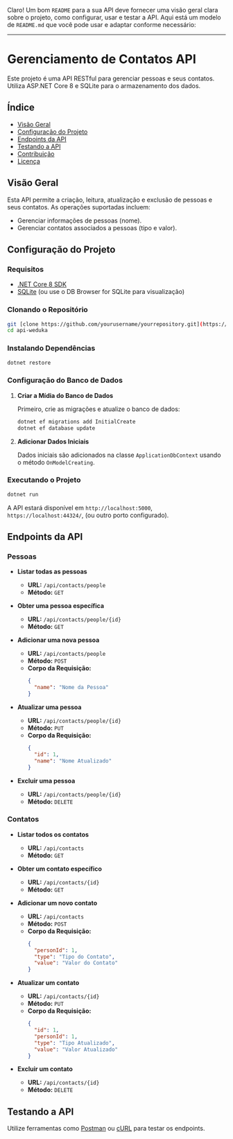 Claro! Um bom `README` para a sua API deve fornecer uma visão geral clara sobre o projeto, como configurar, usar e testar a API. Aqui está um modelo de `README.md` que você pode usar e adaptar conforme necessário:

---

# Gerenciamento de Contatos API

Este projeto é uma API RESTful para gerenciar pessoas e seus contatos. Utiliza ASP.NET Core 8 e SQLite para o armazenamento dos dados.

## Índice

- [Visão Geral](#visão-geral)
- [Configuração do Projeto](#configuração-do-projeto)
- [Endpoints da API](#endpoints-da-api)
- [Testando a API](#testando-a-api)
- [Contribuição](#contribuição)
- [Licença](#licença)

## Visão Geral

Esta API permite a criação, leitura, atualização e exclusão de pessoas e seus contatos. As operações suportadas incluem:
- Gerenciar informações de pessoas (nome).
- Gerenciar contatos associados a pessoas (tipo e valor).

## Configuração do Projeto

### Requisitos

- [.NET Core 8 SDK](https://dotnet.microsoft.com/download/dotnet/8.0)
- [SQLite](https://www.sqlite.org/download.html) (ou use o DB Browser for SQLite para visualização)

### Clonando o Repositório

```bash
git [clone https://github.com/yourusername/yourrepository.git](https://github.com/dionathan-freitas/api-weduka.git)
cd api-weduka
```

### Instalando Dependências

```bash
dotnet restore
```

### Configuração do Banco de Dados

1. **Criar a Mídia do Banco de Dados**

   Primeiro, crie as migrações e atualize o banco de dados:

   ```bash
   dotnet ef migrations add InitialCreate
   dotnet ef database update
   ```

2. **Adicionar Dados Iniciais**

   Dados iniciais são adicionados na classe `ApplicationDbContext` usando o método `OnModelCreating`.

### Executando o Projeto

```bash
dotnet run
```

A API estará disponível em `http://localhost:5000`, `https://localhost:44324/`, (ou outro porto configurado).

## Endpoints da API

### Pessoas

- **Listar todas as pessoas**

  - **URL:** `/api/contacts/people`
  - **Método:** `GET`

- **Obter uma pessoa específica**

  - **URL:** `/api/contacts/people/{id}`
  - **Método:** `GET`

- **Adicionar uma nova pessoa**

  - **URL:** `/api/contacts/people`
  - **Método:** `POST`
  - **Corpo da Requisição:**
    ```json
    {
      "name": "Nome da Pessoa"
    }
    ```

- **Atualizar uma pessoa**

  - **URL:** `/api/contacts/people/{id}`
  - **Método:** `PUT`
  - **Corpo da Requisição:**
    ```json
    {
      "id": 1,
      "name": "Nome Atualizado"
    }
    ```

- **Excluir uma pessoa**

  - **URL:** `/api/contacts/people/{id}`
  - **Método:** `DELETE`

### Contatos

- **Listar todos os contatos**

  - **URL:** `/api/contacts`
  - **Método:** `GET`

- **Obter um contato específico**

  - **URL:** `/api/contacts/{id}`
  - **Método:** `GET`

- **Adicionar um novo contato**

  - **URL:** `/api/contacts`
  - **Método:** `POST`
  - **Corpo da Requisição:**
    ```json
    {
      "personId": 1,
      "type": "Tipo do Contato",
      "value": "Valor do Contato"
    }
    ```

- **Atualizar um contato**

  - **URL:** `/api/contacts/{id}`
  - **Método:** `PUT`
  - **Corpo da Requisição:**
    ```json
    {
      "id": 1,
      "personId": 1,
      "type": "Tipo Atualizado",
      "value": "Valor Atualizado"
    }
    ```

- **Excluir um contato**

  - **URL:** `/api/contacts/{id}`
  - **Método:** `DELETE`

## Testando a API

Utilize ferramentas como [Postman](https://www.postman.com/) ou [cURL](https://curl.se/) para testar os endpoints.
